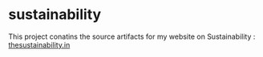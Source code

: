 # sustainability

This project conatins the source artifacts for my website on Sustainability : [thesustainability.in](https://thesustainability.in)
